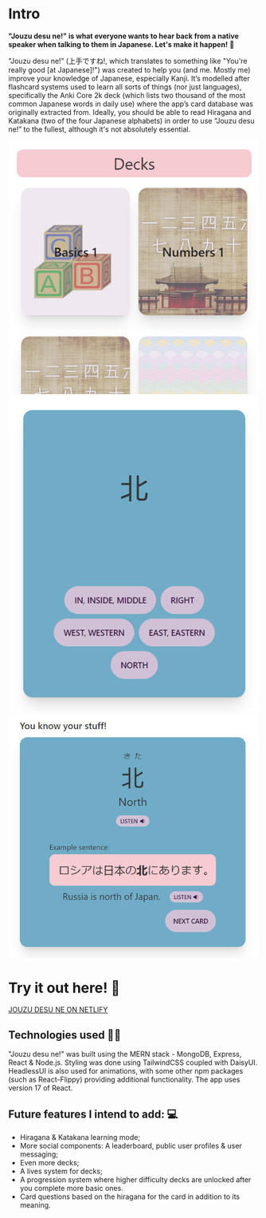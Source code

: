 # Intro
**"Jouzu desu ne!" is what everyone wants to hear back from a native speaker when talking to them in Japanese. Let's make it happen!** :izakaya_lantern:

"Jouzu desu ne!” (上手ですね!, which translates to something like "You're really good \[at Japanese\]!") was created to help you (and me. Mostly me) improve your knowledge of Japanese, especially Kanji. It’s modelled after flashcard systems used to learn all sorts of things (nor just languages), specifically the Anki Core 2k deck (which lists two thousand of the most common Japanese words in daily use) where the app’s card database was originally extracted from.  Ideally, you should be able to read Hiragana and Katakana (two of the four Japanese alphabets) in order to use “Jouzu desu ne!” to the fullest, although it's not absolutely essential. 

![JDN Screenshot1](https://github.com/diogoascarneiro/jouzudesune-client/blob/master/public/img/howto/howto0.png?raw=true)
![JDN Screenshot2](https://github.com/diogoascarneiro/jouzudesune-client/blob/master/public/img/howto/howto1.png?raw=true)
![JDN Screenshot3](https://github.com/diogoascarneiro/jouzudesune-client/blob/master/public/img/howto/howto2.png?raw=true)

# Try it out here! :kimono:

[JOUZU DESU NE ON NETLIFY](https://jouzudesune.netlify.app/)

## Technologies used :technologist:

"Jouzu desu ne!" was built using the MERN stack - MongoDB, Express, React & Node.js. Styling was done using TailwindCSS coupled with DaisyUI. HeadlessUI is also used for animations, with some other npm packages (such as React-Flippy) providing additional functionality. The app uses version 17 of React.

## Future features I intend to add: :computer:
* Hiragana & Katakana learning mode;
* More social components: A leaderboard, public user profiles & user messaging;
* Even more decks;
* A lives system for decks;
* A progression system where higher difficulty decks are unlocked after you complete more basic ones.
* Card questions based on the hiragana for the card in addition to its meaning.


